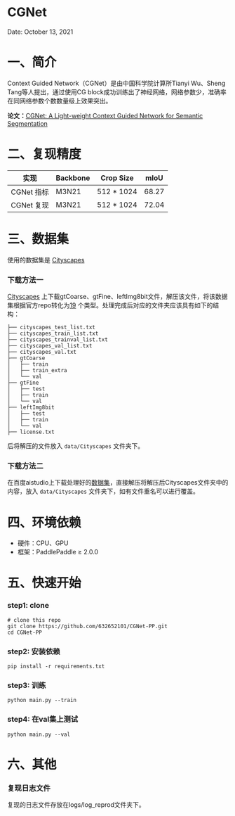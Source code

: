 # CGNet

Date: October 13, 2021

# 一、简介

Context Guided Network（CGNet）是由中国科学院计算所Tianyi Wu、Sheng Tang等人提出，通过使用CG block成功训练出了神经网络，网络参数少，准确率在同网络参数个数数量级上效果突出。

**论文：**[CGNet: A Light-weight Context Guided Network for Semantic Segmentation](https://arxiv.org/pdf/1811.08201.pdf)

# 二、复现精度

| 实现       | Backbone | Crop Size  | mIoU  |
| ---------- | -------- | ---------- | ----- |
| CGNet 指标 | M3N21    | 512 * 1024 | 68.27 |
| CGNet 复现 | M3N21    | 512 * 1024 | 72.04 |

# 三、数据集

使用的数据集是 [Cityscapes](https://www.cityscapes-dataset.com/) 

### 下载方法一

[Cityscapes](https://www.cityscapes-dataset.com/) 上下载gtCoarse、gtFine、leftImg8bit文件，解压该文件，将该数据集根据官方repo转化为[19](https://github.com/mcordts/cityscapesScripts/blob/master/cityscapesscripts/helpers/labels.py) 个类型。处理完成后对应的文件夹应该具有如下的结构：

```
├── cityscapes_test_list.txt
├── cityscapes_train_list.txt
├── cityscapes_trainval_list.txt
├── cityscapes_val_list.txt
├── cityscapes_val.txt
├── gtCoarse
│   ├── train
│   ├── train_extra
│   └── val
├── gtFine
│   ├── test
│   ├── train
│   └── val
├── leftImg8bit
│   ├── test
│   ├── train
│   └── val
├── license.txt
```

后将解压的文件放入 `data/Cityscapes` 文件夹下。

### 下载方法二

在百度aistudio上下载处理好的[数据集](https://aistudio.baidu.com/aistudio/datasetdetail/111446)，直接解压将解压后Cityscapes文件夹中的内容，放入 `data/Cityscapes` 文件夹下，如有文件重名可以进行覆盖。

# 四、环境依赖

- 硬件：CPU、GPU
- 框架：PaddlePaddle ≥ 2.0.0

# 五、快速开始

### step1: clone

```
# clone this repo
git clone https://github.com/632652101/CGNet-PP.git
cd CGNet-PP
```

### step2: 安装依赖

```
pip install -r requirements.txt
```

### step3: 训练

```
python main.py --train
```

### step4: 在val集上测试

```
python main.py --val
```

# 六、其他

### 复现日志文件

复现的日志文件存放在logs/log_reprod文件夹下。